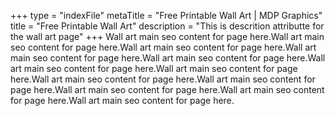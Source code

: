 +++
type = "indexFile"
metaTitle = "Free Printable Wall Art | MDP Graphics"
title = "Free Printable Wall Art"
description = "This is descrition attributte for the wall art page"
+++
Wall art main seo content for page here.Wall art main seo content for page here.Wall art main seo content for page here.Wall art main seo content for page here.Wall art main seo content for page here.Wall art main seo content for page here.Wall art main seo content for page here.Wall art main seo content for page here.Wall art main seo content for page here.Wall art main seo content for page here.Wall art main seo content for page here.Wall art main seo content for page here.
